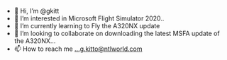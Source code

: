 - 👋 Hi, I’m @gkitt
- 👀 I’m interested in Microsoft Flight Simulator 2020..
- 🌱 I’m currently learning to Fly the A320NX update
- 💞️ I’m looking to collaborate on downloading the latest MSFA update of the A320NX...
- 📫 How to reach me ...g.kitto@ntlworld.com

<!---
gkitt/gkitt is a ✨ special ✨ repository because its `README.md` (this file) appears on your GitHub profile.
You can click the Preview link to take a look at your changes.
--->

